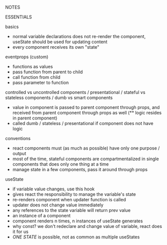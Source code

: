 NOTES

ESSENTIALS

basics
- normal variable declarations does not re-render the component, useState should be used for updating content
- every component receives its own "state"

eventprops (custom)
- functions as values
- pass function from parent to child
- call function from child
- pass parameter to function

controlled vs uncontrolled components / 
presentational / 
stateful vs stateless components / 
dumb vs smart components
- value in component is passed to parent component through props, and received from parent component through props as well (** logic resides in parent component)
- called dumb / stateless / presentational if component does not have logic

conventions
- react components must (as much as possible) have only one purpose / output
- most of the time, stateful components are compartmentalized in single components that does only one thing at a time
- manage state in a few components, pass it around through props

useState

- if variable value changes, use this hook
- gives react the responsibility to manage the variable's state
- re-renders component when updater function is called
- updater does not change value immediately
- any references to the state variable will return prev value
- an instance of a component
- component renders n times, n instances of useState generates
- why const? we don't redeclare and change value of variable, react does it for us
- *ONE STATE* is possible, not as common as multiple useStates
